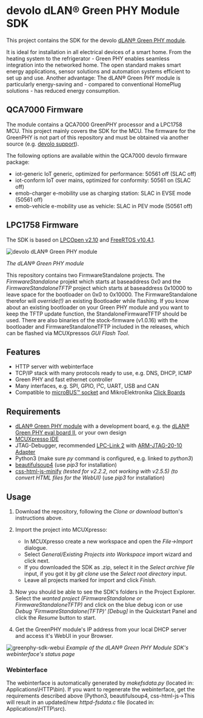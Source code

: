 # devolo dLAN® Green PHY Module SDK

This project contains the SDK for the devolo [dLAN® Green PHY module](https://www.devolo.de/dlan-green-phy-module).

It is ideal for installation in all electrical devices of a smart home. From the heating system to the refrigerator - Green PHY enables seamless 
integration into the networked home. The open standard makes smart energy applications, sensor solutions and automation systems efficient to set up and 
use. Another advantage: The dLAN® Green PHY module is particularly energy-saving and - compared to conventional HomePlug solutions - has reduced energy 
consumption.

## QCA7000 Firmware
The module contains a QCA7000 GreenPHY processor and a LPC1758 MCU. This project mainly covers the SDK for the MCU. The firmware for the GreenPHY is not part of this repository and must be obtained via another source (e.g. [devolo support](mailto:support@devolo.de?subject=Firmware%20GreenPHY)).

The following options are available within the QCA7000 devolo firmware package:
 *  iot-generic    IoT generic, optimized for performance: 50561 off (SLAC off)
 *  iot-conform    IoT over mains, optimized for conformity: 50561 on (SLAC off)
 *  emob-charger   e-mobility use as charging station: SLAC in EVSE mode (50561 off)
 *  emob-vehicle   e-mobility use as vehicle: SLAC in PEV mode (50561 off)
 

## LPC1758 Firmware
The SDK is based on [LPCOpen 
v2.10](https://www.nxp.com/products/developer-resources/software-development-tools/developer-resources-/lpcopen-libraries-and-examples/lpcopen-software-development-platform-lpc17xx:LPCOPEN-SOFTWARE-FOR-LPC17XX) 
and [FreeRTOS v10.4.1](http://www.freertos.org/).


![devolo dLAN® Green PHY 
module](https://www.codico.com/media/catalog/product/cache/c59ee43e27a3fd6035149ee08efef60b/i/m/image_3_4.jpg)

*The dLAN® Green PHY module*

This repository contains two FirmwareStandalone projects. 
The *FirmwareStandalone* projekt which starts at baseaddress 0x0 and the *FirmwareStandaloneTFTP* project which starts at baseaddress 0x10000 to leave space for the bootloader on 0x0 to 0x10000.
The FirmwareStandalone therefor will *override(!)* an existing Bootloader while flashing. 
If you know about an existing bootloader on your Green PHY module and you want to keep the TFTP update function, the StandaloneFirmwareTFTP should be used.
There are also binaries of the stock-firmware (v1.0.16) with the bootloader and FirmwareStandaloneTFTP included in the releases, which can be flashed via MCUXpressos *GUI Flash Tool*.

## Features
* HTTP server with webinterface
* TCP/IP stack with many protocols ready to use, e.g. DNS, DHCP, ICMP
* Green PHY and fast ethernet controller
* Many interfaces, e.g. SPI, GPIO, I²C, UART, USB and CAN
* Compatible to [microBUS™ socket](https://www.mikroe.com/mikrobus/) and MikroElektronika [Click Boards](https://shop.mikroe.com/click)

## Requirements
* [dLAN® Green PHY module](https://www.devolo.de/dlan-green-phy-module) with a development board, e.g. the [dLAN® 
Green PHY eval board II](https://www.devolo.de/dlan-green-phy-eval-board-ii), or your own design
* [MCUXpresso IDE](https://www.nxp.com/design/software/development-software/mcuxpresso-software-and-tools-/mcuxpresso-integrated-development-environment-ide:MCUXpresso-IDE)
* JTAG-Debugger, recommended [LPC-Link 
2](https://www.nxp.com/products/developer-resources/software-development-tools/developer-resources-/lpcopen-libraries-and-examples/lpc-link2:OM13054) 
with [ARM-JTAG-20-10 Adapter](https://www.olimex.com/Products/ARM/JTAG/ARM-JTAG-20-10/)
* Python3 (make sure *py* command is configured, e.g. linked to *python3*)
* [beautifulsoup4](https://pypi.python.org/pypi/beautifulsoup4) (use *pip3* for installation)
* [css-html-js-minify](https://pypi.org/project/css-html-js-minify/2.2.2/) *(tested for v2.2.2, not working with v2.5.5) (to 
convert HTML files for the WebUI)* (use *pip3* for installation)

## Usage
1. Download the repository, following the *Clone or download* button's instructions above.
2. Import the project into MCUXpresso:
   *  In MCUXpresso create a new workspace and open the *File->Import* dialogue.
   * Select *General/Existing Projects into Workspace* import wizard and click next.
   * If you downloaded the SDK as .zip, select it in the *Select archive file* input,
     if you got it by *git clone* use the *Select root directory* input. 
   * Leave all projects marked for import and click *Finish*.

3. Now you should be able to see the SDK's folders in the Project Explorer.
   Select the *wanted project (FirmwareStandalone or FirmwareStandaloneTFTP)* and click on the blue debug icon or use *Debug 'FirmwareStandalone(TFTP)' [Debug]* in the Quickstart Panel and click the *Resume* button to start. 
4. Get the GreenPHY module's IP address from your local DHCP server and access it's WebUI in your Browser.

![greenphy-sdk-webui](https://user-images.githubusercontent.com/10745701/30339626-ecc350ca-97ef-11e7-96c5-5e3ad115d538.png)
*Example of the dLAN® Green PHY Module SDK's webinterface's status page*

### Webinterface
The webinterface is automatically generated by *makefsdata.py* (located in: Applications\HTTP\bin).
If you want to regenerate the webinterface, get the requirements described above (Python3, beautifulsoup4, css-html-js->This will result in an updated/new *httpd-fsdata.c* file (located in: Applications\HTTP\src).
